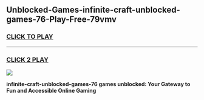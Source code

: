 
## Unblocked-Games-infinite-craft-unblocked-games-76-Play-Free-79vmv
<h3>
<a href="https://premium76.site?title=infinite-craft-unblocked-games-76&ref=10A">CLICK TO PLAY</a></h3>
<hr>

<h3>
<a href="https://premium76.site?title=infinite-craft-unblocked-games-76&ref=10A">CLICK 2 PLAY</a>
  
</h3>

<a href="https://premium76.site?title=infinite-craft-unblocked-games-76&ref=10A"><img src="https://clearcache.store/games.png"></a>


**infinite-craft-unblocked-games-76 games unblocked: Your Gateway to Fun and Accessible Online Gaming**
